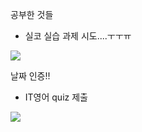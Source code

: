 공부한 것들
- 실코 실습 과제 시도....ㅜㅜㅠ
<img src="https://img1.daumcdn.net/thumb/R1280x0/?scode=mtistory2&fname=https%3A%2F%2Fk.kakaocdn.net%2Fdn%2Fndah9%2FbtqEAEq5j6v%2Fj9Vhv9Pz5o58Mqdi8ufysk%2Fimg.png"/>

날짜 인증!!


- IT영어 quiz 제출
<img src="https://img1.daumcdn.net/thumb/R1280x0/?scode=mtistory2&fname=https%3A%2F%2Fk.kakaocdn.net%2Fdn%2FysJq1%2FbtqEBogxRbr%2F1hpaLvHwyVbi9hyeOjwCK0%2Fimg.png"/>

 
